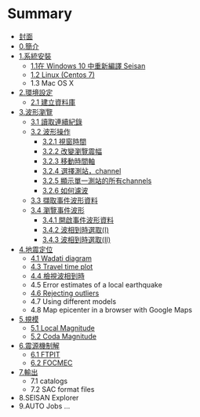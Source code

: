 # Summary

* [封面](README.md)
* [0.簡介](0jian-jie.md)
* [1.系統安裝](1xi-tong-an-zhuang.md)
  * [1.1在 Windows 10 中重新編譯 Seisan](1.1.md)
  * [1.2 Linux \(Centos 7\)](12-linux-centos-7.md)
  * 1.3 Mac OS X
* [2.環境設定](chapter1.md)
  * [2.1 建立資料庫](chapter1/21-jian-li-zi-liao-ku.md)
* [3.波形瀏覽](a.md)
  * [3.1 讀取連續紀錄](a/1du-qu-lian-xu-ji-lu.md)
  * [3.2 波形操作](a/2bo-xing-cao-zuo.md)
    * [3.2.1 視窗時間](a/2bo-xing-cao-zuo/21-shi-chuang-shi-jian.md)
    * [3.2.2 改變瀏覽震幅](a/2bo-xing-cao-zuo/22-gai-bian-liu-lan-zhen-fu.md)
    * [3.2.3 移動時間軸](a/2bo-xing-cao-zuo/23-yi-dong-shi-jian-zhou.md)
    * [3.2.4 選擇測站，channel](a/2bo-xing-cao-zuo/24-xuan-ze-ce-zhan-ff0c-channel.md)
    * [3.2.5 顯示單一測站的所有channels](a/2bo-xing-cao-zuo/25-xian-shi-dan-yi-ce-zhan-de-suo-you-channels.md)
    * [3.2.6 如何濾波](a/2bo-xing-cao-zuo/26-ru-he-lv-bo.md)
  * [3.3 擷取事件波形資料](a/a.md)
  * [3.4 瀏覽事件波形](a/555.md)
    * [3.4.1 開啟事件波形資料](aa/341-kai-qi-shi-jian-bo-xing-zi-liao.md)
    * [3.4.2 波相到時選取\(I\)](aa.md)
    * [3.4.3 波相到時選取\(II\)](5di-zhen-ding-wei/41jing-zhun-ding-wei.md)
* [4.地震定位](5di-zhen-ding-wei.md)
  * [4.1 Wadati diagram](5di-zhen-ding-wei/41jing-zhun-ding-wei/42-wadati-diagram.md)
  * [4.3 Travel time plot](5di-zhen-ding-wei/43-travel-time-plot.md)
  * [4.4 檢視波相到時](5di-zhen-ding-wei/44-jian-shi-bo-xiang-dao-shi.md)
  * 4.5 Error estimates of a local earthquake
  * [4.6 Rejecting outliers](5di-zhen-ding-wei/46-v.md)
  * 4.7 Using different models
  * 4.8 Map epicenter in a browser with Google Maps
* [5.規模](5gui-mo.md)
  * [5.1 Local Magnitude](5gui-mo/51-local-magnitude.md)
  * [5.2 Coda Magnitude](5gui-mo/52-coda-magnitude.md)
* [6.震源機制解](7zhen-yuan-ji-zhi-jie.md)
  * [6.1 FTPIT](7zhen-yuan-ji-zhi-jie/61-ftpit.md)
  * [6.2 FOCMEC](7zhen-yuan-ji-zhi-jie/62-focmec.md)
* [7.輸出](7shu-chu.md)
  * 7.1 catalogs
  * 7.2 SAC format files
* 8.SEISAN Explorer
* 9.AUTO Jobs ...

